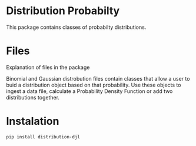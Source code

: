 # Distribution Probabilty

This package contains classes of probabilty distributions.

# Files 

Explanation of files in the package

Binomial and Gaussian distrobution files contain classes that allow a user to buid a distribution object based on that probability.  Use these objects  to ingest a data file, calculate a Probability Density Function or add two distributions together. 

# Instalation 

`pip install distribution-djl` 

